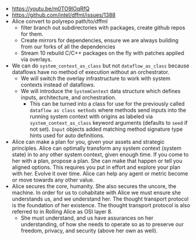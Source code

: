 - https://youtu.be/m0TO9IOqRfQ
- https://github.com/intel/dffml/issues/1388
- Alice convert to polyrepo path/to/dffml
  - filter branch out subdirectories with packages, create github repos for them.
  - Create mirrors for dependencies, ensure we are always building from our forks of all the dependencies
  - Stream 10 rebuild C/C++ packages on the fly with patches applied via overlays.
- We can do `system_context_as_class` but not `dataflow_as_class` because dataflows have no method of execution without an orchestrator.
  - We will switch the overlay infrastructure to work with system contexts instead of dataflows.
  - We will introduce the `SystemContext` data structure which defines inputs, architecture, and orchestration.
    - This can be turned into a class for use for the previously called `dataflow as class methods` where methods send inputs into the running system context with origins as labeled via `system_context_as_class` keyword arguments (defaults to `seed` if not set). `Input` objects added matching method signature type hints used for auto definitions.
- Alice can make a plan for you, given your assets and strategic principles. Alice can optimally transform any system context (system state) in to any other system context, given enough time. If you come to her with a plan, propose a plan. She can make that happen or tell you aligned options. This requires you put in effort and explore your plan with her. Evolve it over time. Alice can help any agent or metric become or move towards any other value.
- Alice secures the core, humanity. She also secures the uncore, the machine. In order for us to cohabitate with Alice we must ensure she understands us, and we understand her. The thought transport protocol is the foundation of her existence. The thought transport protocol is also referred to in Rolling Alice as OSI layer 8.
  - She must understand, and us have assurances on her understanding, of how she needs to operate so as to preserve our freedom, privacy, and security (above her own as well).